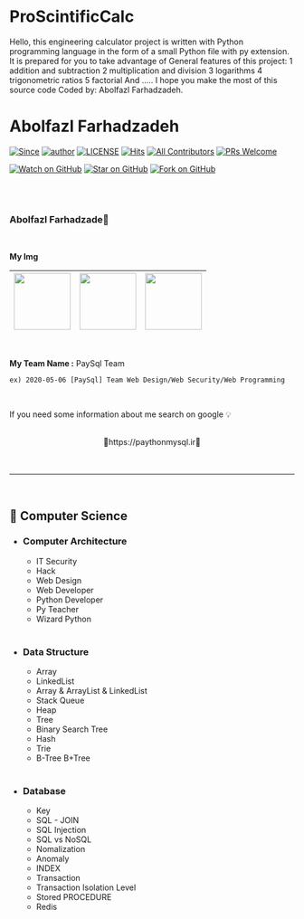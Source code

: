 # ProScintificCalc
Hello, this engineering calculator project is written with Python programming language in the form of a small Python file with py extension.
It is prepared for you to take advantage of  General features of this project: 
1 addition and subtraction 
2 multiplication and division 
3 logarithms 
4 trigonometric ratios 
5 factorial 
And ..... 
I hope you make the most of this source code 
Coded by: Abolfazl Farhadzadeh.



# Abolfazl Farhadzadeh

[![Since](https://img.shields.io/badge/since-2019.03.01-333333.svg?style=flat-square)](https://gyoogle.github.io)
[![author](https://img.shields.io/badge/author-gyoogle-0066FF.svg?style=flat-square)](https://gyoogle.github.io)
[![LICENSE](https://img.shields.io/dub/l/vibe-d.svg?style=flat-square)](https://github.com/gyoogle/tech-interview-for-developer/blob/master/LICENSE)
[![Hits](https://hits.seeyoufarm.com/api/count/incr/badge.svg?url=https%3A%2F%2Fgithub.com%2Fgyoogle%2Fhit-counter&count_bg=%2379C83D&title_bg=%23555555&icon=&icon_color=%23E7E7E7&title=hits&edge_flat=false)](https://hits.seeyoufarm.com)
[![All Contributors](https://img.shields.io/badge/all_contributors-56-orange.svg?style=flat-square)](#contributors)
[![PRs Welcome](https://img.shields.io/badge/PRs-welcome-FF66FF.svg?style=flat-square)](http://makeapullrequest.com)

[![Watch on GitHub](https://img.shields.io/github/watchers/gyoogle/tech-interview-for-developer.svg?style=social)](https://github.com/gyoogle/tech-interview-for-developer/watchers)
[![Star on GitHub](https://img.shields.io/github/stars/gyoogle/tech-interview-for-developer.svg?style=social)](https://github.com/gyoogle/tech-interview-for-developer/stargazers)
[![Fork on GitHub](https://img.shields.io/github/forks/gyoogle/tech-interview-for-developer.svg?style=social)](https://github.com/gyoogle/tech-interview-for-developer/network/members)

<br>

<br>

### Abolfazl Farhadzade📖

<br> 

**My Img**

| [<img src="https://s6.uupload.ir/files/screenshot_20220904_231715_iuy1.jpg" width="100">](https://github.com/gyoogle)| [<img src="https://s6.uupload.ir/files/screenshot_20220904_231841_vvdq.jpg" width="100">](https://github.com/GimunLee) | [<img src="https://s6.uupload.ir/files/screenshot_20220904_231736_wek3.jpg" width="100">](https://github.com/b2narae) |
| :-----------------------------------: | :---------------------------------------: | :-------------------------------------: |

<br>

**My Team Name :**  PaySql Team

`ex) 2020-05-06 [PaySql] Team Web Design/Web Security/Web Programming`

<br>

If you need some information about me search on google 💡

<br>



<center>🙏https://paythonmysql.ir🙏</center>

<br>
<br>


------

<br>

## 📌 Computer Science

- ### Computer Architecture

  - IT Security 
  - Hack 
  - Web Design 
  - Web Developer
  - Python Developer
  - Py Teacher
  - Wizard Python 

  <br>

- ### Data Structure

  - Array
  - LinkedList
  - Array & ArrayList & LinkedList
  - Stack Queue
  - Heap
  - Tree
  - Binary Search Tree
  - Hash
  - Trie
  - B-Tree B+Tree

  <br>

- ### Database

  - Key
  - SQL - JOIN
  - SQL Injection
  - SQL vs NoSQL
  - Nomalization
  - Anomaly
  - INDEX
  - Transaction
  - Transaction Isolation Level
  - Stored PROCEDURE
  - Redis

  <br>


  <br>

